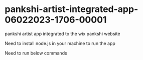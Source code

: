 # pankshi-artist-integrated-app-06022023-1706-00001

<!-- author = Rahul Tiwari building pankshi integrated andrios/ios app using wix api's-->

pankshi artist app integrated to the wix pankshi website

Need to install node.js in your machine to run the app

Need to run below commands
